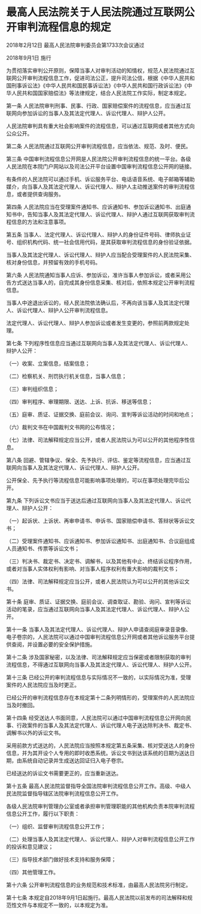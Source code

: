 # 最高人民法院关于人民法院通过互联网公开审判流程信息的规定

2018年2月12日 最高人民法院审判委员会第1733次会议通过

2018年9月1日 施行

为贯彻落实审判公开原则，保障当事人对审判活动的知情权，规范人民法院通过互联网公开审判流程信息工作，促进司法公正，提升司法公信，根据《中华人民共和国刑事诉讼法》《中华人民共和国民事诉讼法》《中华人民共和国行政诉讼法》《中华人民共和国国家赔偿法》等法律规定，结合人民法院工作实际，制定本规定。

第一条 人民法院审判刑事、民事、行政、国家赔偿案件的流程信息，应当通过互联网向参加诉讼的当事人及其法定代理人、诉讼代理人、辩护人公开。

人民法院审判具有重大社会影响案件的流程信息，可以通过互联网或者其他方式向公众公开。

第二条 人民法院通过互联网公开审判流程信息，应当依法、规范、及时、便民。

第三条 中国审判流程信息公开网是人民法院公开审判流程信息的统一平台。各级人民法院在本院门户网站以及司法公开平台设置中国审判流程信息公开网的链接。

有条件的人民法院可以通过手机、诉讼服务平台、电话语音系统、电子邮箱等辅助媒介，向当事人及其法定代理人、诉讼代理人、辩护人主动推送案件的审判流程信息，或者提供查询服务。

第四条 人民法院应当在受理案件通知书、应诉通知书、参加诉讼通知书、出庭通知书中，告知当事人及其法定代理人、诉讼代理人、辩护人通过互联网获取审判流程信息的方法和注意事项。

第五条 当事人、法定代理人、诉讼代理人、辩护人的身份证件号码、律师执业证号、组织机构代码、统一社会信用代码，是其获取审判流程信息的身份验证依据。

当事人及其法定代理人、诉讼代理人、辩护人应当配合受理案件的人民法院采集、核对身份信息，并预留有效的手机号码。

第六条 人民法院通知当事人应诉、参加诉讼，准许当事人参加诉讼，或者采用公告方式送达当事人的，自完成其身份信息采集、核对后，依照本规定公开审判流程信息。

当事人中途退出诉讼的，经人民法院依法确认后，不再向该当事人及其法定代理人、诉讼代理人、辩护人公开审判流程信息。

法定代理人、诉讼代理人、辩护人参加诉讼或者发生变更的，参照前两款规定处理。

第七条 下列程序性信息应当通过互联网向当事人及其法定代理人、诉讼代理人、辩护人公开：

（一）收案、立案信息，结案信息；

（二）检察机关、刑罚执行机关信息，当事人信息；

（三）审判组织信息；

（四）审判程序、审理期限、送达、上诉、抗诉、移送等信息；

（五）庭审、质证、证据交换、庭前会议、询问、宣判等诉讼活动的时间和地点；

（六）裁判文书在中国裁判文书网的公布情况；

（七）法律、司法解释规定应当公开，或者人民法院认为可以公开的其他程序性信息。

第八条 回避、管辖争议、保全、先予执行、评估、鉴定等流程信息，应当通过互联网向当事人及其法定代理人、诉讼代理人、辩护人公开。

公开保全、先予执行等流程信息可能影响事项处理的，可以在事项处理完毕后公开。

第九条 下列诉讼文书应当于送达后通过互联网向当事人及其法定代理人、诉讼代理人、辩护人公开：

（一）起诉状、上诉状、再审申请书、申诉书、国家赔偿申请书、答辩状等诉讼文书；

（二）受理案件通知书、应诉通知书、参加诉讼通知书、出庭通知书、合议庭组成人员通知书、传票等诉讼文书；

（三）判决书、裁定书、决定书、调解书，以及其他有中止、终结诉讼程序作用，或者对当事人实体权利有影响、对当事人程序权利有重大影响的裁判文书；

（四）法律、司法解释规定应当公开，或者人民法院认为可以公开的其他诉讼文书。

第十条 庭审、质证、证据交换、庭前会议、调查取证、勘验、询问、宣判等诉讼活动的笔录，应当通过互联网向当事人及其法定代理人、诉讼代理人、辩护人公开。

第十一条 当事人及其法定代理人、诉讼代理人、辩护人申请查阅庭审录音录像、电子卷宗的，人民法院可以通过中国审判流程信息公开网或者其他诉讼服务平台提供查阅，并设置必要的安全保护措施。

第十二条 涉及国家秘密，以及法律、司法解释规定应当保密或者限制获取的审判流程信息，不得通过互联网向当事人及其法定代理人、诉讼代理人、辩护人公开。

第十三条 已经公开的审判流程信息与实际情况不一致的，以实际情况为准，受理案件的人民法院应当及时更正。

已经公开的审判流程信息存在本规定第十二条列明情形的，受理案件的人民法院应当及时撤回。

第十四条 经受送达人书面同意，人民法院可以通过中国审判流程信息公开网向民事、行政案件的当事人及其法定代理人、诉讼代理人电子送达除判决书、裁定书、调解书以外的诉讼文书。

采用前款方式送达的，人民法院应当按照本规定第五条采集、核对受送达人的身份信息，并为其开设个人专用的即时收悉系统。诉讼文书到达该系统的日期为送达日期，由系统自动记录并生成送达回证归入电子卷宗。

已经送达的诉讼文书需要更正的，应当重新送达。

第十五条 最高人民法院监督指导全国法院审判流程信息公开工作。高级、中级人民法院监督指导辖区法院审判流程信息公开工作。

各级人民法院审判管理办公室或者承担审判管理职能的其他机构负责本院审判流程信息公开工作，履行以下职责：

（一）组织、监督审判流程信息公开工作；

（二）处理当事人及其法定代理人、诉讼代理人、辩护人对审判流程信息公开工作的投诉和意见建议；

（三）指导技术部门做好技术支持和服务保障；

（四）其他管理工作。

第十六条 公开审判流程信息的业务规范和技术标准，由最高人民法院另行制定。

第十七条 本规定自2018年9月1日起施行。最高人民法院以前发布的司法解释和规范性文件与本规定不一致的，以本规定为准。

